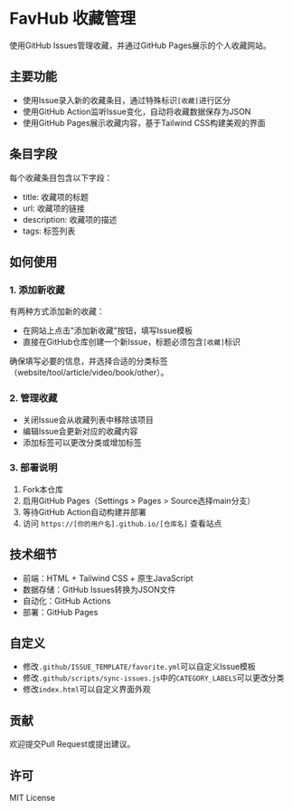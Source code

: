 # FavHub 收藏管理

使用GitHub Issues管理收藏，并通过GitHub Pages展示的个人收藏网站。

## 主要功能

- 使用Issue录入新的收藏条目，通过特殊标识`[收藏]`进行区分
- 使用GitHub Action监听Issue变化，自动将收藏数据保存为JSON
- 使用GitHub Pages展示收藏内容，基于Tailwind CSS构建美观的界面

## 条目字段

每个收藏条目包含以下字段：
- title: 收藏项的标题
- url: 收藏项的链接
- description: 收藏项的描述
- tags: 标签列表

## 如何使用

### 1. 添加新收藏

有两种方式添加新的收藏：

- 在网站上点击"添加新收藏"按钮，填写Issue模板
- 直接在GitHub仓库创建一个新Issue，标题必须包含`[收藏]`标识

确保填写必要的信息，并选择合适的分类标签（website/tool/article/video/book/other）。

### 2. 管理收藏

- 关闭Issue会从收藏列表中移除该项目
- 编辑Issue会更新对应的收藏内容
- 添加标签可以更改分类或增加标签

### 3. 部署说明

1. Fork本仓库
2. 启用GitHub Pages（Settings > Pages > Source选择main分支）
3. 等待GitHub Action自动构建并部署
4. 访问 `https://[你的用户名].github.io/[仓库名]` 查看站点

## 技术细节

- 前端：HTML + Tailwind CSS + 原生JavaScript
- 数据存储：GitHub Issues转换为JSON文件
- 自动化：GitHub Actions
- 部署：GitHub Pages

## 自定义

- 修改`.github/ISSUE_TEMPLATE/favorite.yml`可以自定义Issue模板
- 修改`.github/scripts/sync-issues.js`中的`CATEGORY_LABELS`可以更改分类
- 修改`index.html`可以自定义界面外观

## 贡献

欢迎提交Pull Request或提出建议。

## 许可

MIT License